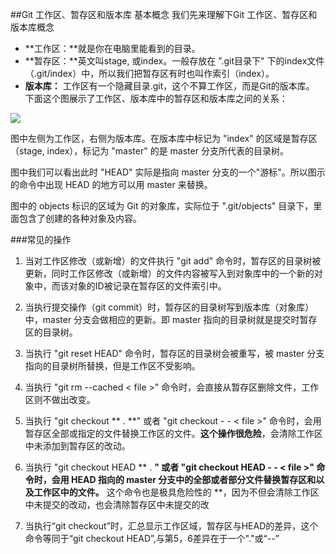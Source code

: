 ##Git 工作区、暂存区和版本库
基本概念
我们先来理解下Git 工作区、暂存区和版本库概念
* **工作区：**就是你在电脑里能看到的目录。
* **暂存区：**英文叫stage, 或index。一般存放在 ".git目录下" 下的index文件（.git/index）中，所以我们把暂存区有时也叫作索引（index）。
* **版本库：** 工作区有一个隐藏目录.git，这个不算工作区，而是Git的版本库。
下面这个图展示了工作区、版本库中的暂存区和版本库之间的关系：

![](/home/caojx/learn/notes/images/git/area.jpg)

图中左侧为工作区，右侧为版本库。在版本库中标记为 "index" 的区域是暂存区（stage, index），标记为 "master" 的是 master 分支所代表的目录树。

图中我们可以看出此时 "HEAD" 实际是指向 master 分支的一个"游标"。所以图示的命令中出现 HEAD 的地方可以用 master 来替换。

图中的 objects 标识的区域为 Git 的对象库，实际位于 ".git/objects" 目录下，里面包含了创建的各种对象及内容。

###常见的操作
1. 当对工作区修改（或新增）的文件执行 "git add" 命令时，暂存区的目录树被更新，同时工作区修改（或新增）的文件内容被写入到对象库中的一个新的对象中，而该对象的ID被记录在暂存区的文件索引中。

2. 当执行提交操作（git commit）时，暂存区的目录树写到版本库（对象库）中，master 分支会做相应的更新。即 master 指向的目录树就是提交时暂存区的目录树。

3. 当执行 "git reset HEAD" 命令时，暂存区的目录树会被重写，被 master 分支指向的目录树所替换，但是工作区不受影响。

4. 当执行 "git rm --cached < file >" 命令时，会直接从暂存区删除文件，工作区则不做出改变。

5. 当执行 "git checkout ** . **" 或者 "git checkout - - < file >" 命令时，会用暂存区全部或指定的文件替换工作区的文件。**这个操作很危险**，会清除工作区中未添加到暂存区的改动。

6. 当执行 "git checkout HEAD ** . **" 或者 "git checkout HEAD - - < file >" 命令时，会用 HEAD 指向的 master 分支中的全部或者部分文件替换暂存区和以及工作区中的文件。** 这个命令也是极具危险性的 **，因为不但会清除工作区中未提交的改动，也会清除暂存区中未提交的改

7. 当执行“git checkout”时，汇总显示工作区域，暂存区与HEAD的差异，这个命令等同于“git checkout HEAD”,与第5，6差异在于一个"."或“--”